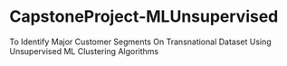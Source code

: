 # CapstoneProject-MLUnsupervised
To Identify Major Customer Segments On Transnational Dataset Using Unsupervised ML Clustering Algorithms
